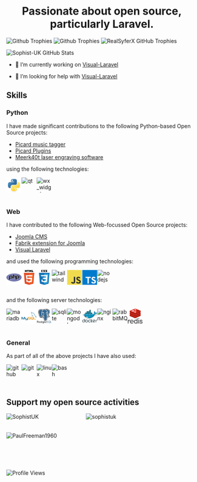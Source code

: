 <h1 align="center">Passionate about open source, particularly Laravel.</h1>

![Github Trophies](https://github-profile-trophy.vercel.app/api?username=sophist-uk&title=-Followers&rank=-B,-C)
<img alt="Github Trophies" src="https://github-profile-trophy.vercel.app/?username=Sophist-UK&show_icons=true&count_private=true" />
<img src="https://github-profile-trophy.vercel.app/?username=RealSyferX&theme=dracula&margin-w=15&amargin-h=15&column=7" alt="RealSyferX GitHub Trophies"/>

<p><picture>
  <source media="(prefers-color-scheme: light)" srcset="https://github-readme-stats.vercel.app/api?username=Sophist-UK&show_icons=true&show=reviews,discussions_started,discussions_answered">
  <source media="(prefers-color-scheme: dark), (prefers-color-scheme: no-preference)" srcset="https://github-readme-stats.vercel.app/api?username=Sophist-UK&show_icons=true&show=reviews,discussions_started,discussions_answered&theme=github_dark">
  <img alt="Sophist-UK GitHub Stats" src="https://github-readme-stats.vercel.app/api?username=Sophist-UK&show_icons=true&show=reviews,discussions_started,discussions_answered">
</picture></p>
<!--<p><picture>
  <source media="(prefers-color-scheme: light)" srcset="https://github-readme-stats.vercel.app/api/top-langs/?username=Sophist-UK&layout=compact&card_width=445">
  <source media="(prefers-color-scheme: dark), (prefers-color-scheme: no-preference)" srcset="https://github-readme-stats.vercel.app/api/top-langs/?username=Sophist-UK&layout=compact&card_width=445&theme=github_dark">
  <img alt="Top Langs" src="https://github-readme-stats.vercel.app/api/top-langs/?username=Sophist-UK&layout=compact&card_width=445">
</picture></p> -->

* 🔭 I’m currently working on [Visual-Laravel](http://github.com/tranzakt/visual-laravel)

* 🤝 I’m looking for help with [Visual-Laravel](http://github.com/tranzakt/visual-laravel)

## Skills
### Python

I have made significant contributions to the following Python-based Open Source projects:

* [Picard music tagger](https://picard.musicbrainz.org)
* [Picard Plugins]()
* [Meerk40t laser engraving software](https://github.com/meerk40t/meerk40t/)

using the following technologies:

<img title="Python" alt="python" align="left" width="40" height="40" src="https://raw.githubusercontent.com/devicons/devicon/master/icons/python/python-original.svg"/>
<img title="Qt" alt="qt" align="left" width="40" height="40" src="https://upload.wikimedia.org/wikipedia/commons/0/0b/Qt_logo_2016.svg"/>
<img title="wxWidgets" alt="wx_widgets" align="left" width="40" height="40" src="https://upload.wikimedia.org/wikipedia/commons/b/bb/WxWidgets.svg"/> </a> </p>
<br style="clear:both"/><br/>

### Web
I have contributed to the following Web-focussed Open Source projects:

* [Joomla CMS]()
* [Fabrik extension for Joomla]()
* [Visual Laravel](https://github.com/Tranzakt/Visual-Laravel/)

and used the following programming technologies:

<img title="PHP" alt="php" align="left" width="40" height="40" src="https://raw.githubusercontent.com/devicons/devicon/master/icons/php/php-original.svg"/>
<img title="HTML" alt="html" align="left" width="40" height="40" src="https://raw.githubusercontent.com/devicons/devicon/master/icons/html5/html5-original-wordmark.svg"/>
<img title="CSS" alt="css" align="left" width="40" height="40" src="https://raw.githubusercontent.com/devicons/devicon/master/icons/css3/css3-original-wordmark.svg"/>
<img title="TailwindCSS" alt="tailwind" align="left" width="40" height="40" src="https://www.vectorlogo.zone/logos/tailwindcss/tailwindcss-icon.svg"/>
<img title="Javascript" alt="javascript" align="left" width="40" height="40" src="https://raw.githubusercontent.com/devicons/devicon/master/icons/javascript/javascript-original.svg"/>
<img title="Typescript" alt="typescript" align="left" width="40" height="40" src="https://raw.githubusercontent.com/devicons/devicon/master/icons/typescript/typescript-original.svg"/>
<img title="Nodejs" alt="nodejs" align="left" width="40px" height="40" src="https://raw.githubusercontent.com/rahulbanerjee26/githubAboutMeGenerator/main/icons/nodejs.svg"/>
<br style="clear:both"/><br/>

and the following server technologies:

<img title="MariaDB" alt="mariadb" align="left" width="40" height="40" src="https://www.vectorlogo.zone/logos/mariadb/mariadb-icon.svg"/>
<img title="MySQL" alt="mysql" align="left" width="40" height="40" src="https://raw.githubusercontent.com/devicons/devicon/master/icons/mysql/mysql-original-wordmark.svg"/>
<img title="Postgresql" alt="postgresql" align="left" width="40" height="40" src="https://raw.githubusercontent.com/devicons/devicon/master/icons/postgresql/postgresql-original-wordmark.svg"/>
<img title="SQLite" alt="sqlite" align="left" width="40" height="40" src="https://www.vectorlogo.zone/logos/sqlite/sqlite-icon.svg"/>
<img title="MongoDB" alt="mongodb" align="left" width="40px" height="40" src="https://raw.githubusercontent.com/rahulbanerjee26/githubAboutMeGenerator/main/icons/mongodb.svg"/>
<img title="Docker" alt="docker" align="left" width="40" height="40" src="https://raw.githubusercontent.com/devicons/devicon/master/icons/docker/docker-original-wordmark.svg"/>
<img title="Nginx" alt="nginx" align="left" width="40px" height="40" src="https://raw.githubusercontent.com/rahulbanerjee26/githubAboutMeGenerator/main/icons/nginx.svg"/>
<img title="rabbitMQ" alt="rabbitMQ" align="left" width="40" height="40" src="https://www.vectorlogo.zone/logos/rabbitmq/rabbitmq-icon.svg"/>
<img title="Redis" alt="redis" align="left" width="40" height="40" src="https://raw.githubusercontent.com/devicons/devicon/master/icons/redis/redis-original-wordmark.svg"/>
<br style="clear:both"/><br/>

### General

As part of all of the above projects I have also used:  

<img title="GitHub" alt="github" align="left" width="40px" height="40" src="https://raw.githubusercontent.com/rahulbanerjee26/githubAboutMeGenerator/main/icons/github.svg"/>
<img title="Git" alt="git" align="left" width="40px" height="40" src="https://raw.githubusercontent.com/rahulbanerjee26/githubAboutMeGenerator/main/icons/git.svg"/>
<img title="Linux" alt="linux" align="left" width="40px" height="40" src="https://raw.githubusercontent.com/rahulbanerjee26/githubAboutMeGenerator/main/icons/linux.svg"/>
<img title="Bash" alt="bash" align="left" width="40" height="40" src="https://www.vectorlogo.zone/logos/gnu_bash/gnu_bash-icon.svg"/>
<br style="clear:both"/><br/>

## Support my open source activities

<a href="https://www.buymeacoffee.com/SophistUK"><img align="left" src="https://cdn.buymeacoffee.com/buttons/v2/default-yellow.png" height="50" width="210" alt="SophistUK" /></a>
<a href="https://ko-fi.com/sophistuk"> <img align="left" src="https://cdn.ko-fi.com/cdn/kofi3.png?v=3" height="50" width="210" alt="sophistuk" /></a>
<a href="https://paypal.me/PaulFreeman1960"> <img align="left" src="https://ionicabizau.github.io/badges/paypal.svg" height="50" width="210" alt="PaulFreeman1960" /></a>
<br style="clear:both"/><br/><br/>

![Profile Views](https://komarev.com/ghpvc/?username=sophist-uk&label=Profile%20views&color=0e75b6&style=flat)
